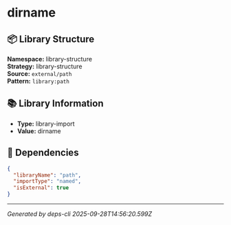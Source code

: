 # dirname

## 📦 Library Structure

**Namespace:** library-structure  
**Strategy:** library-structure  
**Source:** `external/path`  
**Pattern:** `library:path`

## 📚 Library Information

- **Type:** library-import
- **Value:** dirname

## 🔗 Dependencies

```json
{
  "libraryName": "path",
  "importType": "named",
  "isExternal": true
}
```

---
*Generated by deps-cli 2025-09-28T14:56:20.599Z*

